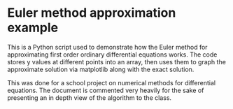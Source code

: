 # Euler method approximation example

This is a Python script used to demonstrate how the Euler method for approximating first order ordinary differential equations works. The code stores y values at different points into an array, then uses them to graph the approximate solution via matplotlib along with the exact solution. 

This was done for a school project on numerical methods for differential equations. The document is commented very heavily for the sake of presenting an in depth view of the algorithm to the class.
